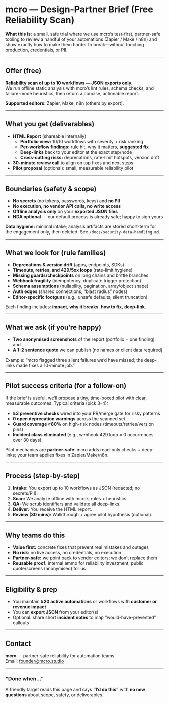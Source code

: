 # mcro — Design-Partner Brief (Free Reliability Scan)

**What this is:** a small, safe trial where we use mcro’s test-first, partner-safe tooling to review a handful of your automations (Zapier / Make / n8n) and show exactly how to make them harder to break—without touching production, credentials, or PII.

---

## Offer (free)
**Reliability scan of up to 10 workflows — JSON exports only.**  
We run offline static analysis with mcro’s lint rules, schema checks, and failure-mode heuristics, then return a concise, actionable report.

**Supported editors:** Zapier, Make, n8n (others by export).

---

## What you get (deliverables)
- **HTML Report** (shareable internally)
  - **Portfolio view:** 10/10 workflows with severity + risk ranking
  - **Per-workflow findings:** rule hit, why it matters, **suggested fix**
  - **Deep-links** back to your editor at the exact step/node
  - **Cross-cutting risks:** deprecations, rate-limit hotspots, version drift
- **30-minute review call** to align on top fixes and next steps
- **Pilot proposal** (optional): small, measurable reliability pilot

---

## Boundaries (safety & scope)
- **No secrets** (no tokens, passwords, keys) and **no PII**
- **No execution, no vendor API calls, no write access**
- **Offline analysis only** on your **exported JSON files**
- **NDA optional** — our default process is already safe; happy to sign yours

**Data hygiene:** minimal intake; analysis artifacts are stored short-term for the engagement only, then deleted. See `/docs/security-data-handling.md`.

---

## What we look for (rule families)
- **Deprecations & version drift** (apps, endpoints, SDKs)
- **Timeouts, retries, and 429/5xx loops** (rate-limit hygiene)
- **Missing guards/checkpoints** on long chains and brittle branches
- **Webhook fragility** (idempotency, duplicate trigger protection)
- **Schema assumptions** (nullability, pagination, array/object shape)
- **Auth edges** (shared connections, “blast radius” nodes)
- **Editor-specific footguns** (e.g., unsafe defaults, silent truncation)

Each finding includes: **impact**, **why it breaks**, **how to fix**, **deep-link**.

---

## What we ask (if you’re happy)
- **Two anonymised screenshots** of the report (portfolio + one finding), and
- **A 1–2 sentence quote** we can publish (no names or client data required)

Example: “mcro flagged three silent failures we’d have missed; the deep-links made fixes a 10-minute job.”

---

## Pilot success criteria (for a follow-on)
If the brief is useful, we’ll propose a tiny, time-boxed pilot with clear, measurable outcomes. Typical criteria (pick 3–4):

- **≥3 preventive checks** wired into your PR/merge gate for risky patterns  
- **0 open deprecation warnings** across the scanned set  
- **Guard coverage ≥80%** on high-risk nodes (timeouts/retries/version pins)  
- **Incident class eliminated** (e.g., webhook 429 loop = 0 occurrences over 30 days)

Pilot mechanics are **partner-safe**: mcro adds read-only checks + deep-links; your team applies fixes in Zapier/Make/n8n.

---

## Process (step-by-step)
1) **Intake:** You export up to 10 workflows as JSON (redacted; no secrets/PII).  
2) **Scan:** We analyze offline with mcro’s rules + heuristics.  
3) **QA:** We scrub identifiers and validate all deep-links.  
4) **Deliver:** You receive the HTML report.  
5) **Review (30 mins):** Walkthrough + agree pilot hypothesis (optional).

---

## Why teams do this
- **Value first:** concrete fixes that prevent real mistakes and outages  
- **No risk:** no live access, no credentials, no execution  
- **Partner-safe:** we point back to vendor editors; we don’t replace them  
- **Reusable proof:** internal ammo for reliability investment; public quote/screens (anonymised) for us

---

## Eligibility & prep
- You maintain **≥20 active automations** or workflows with **customer or revenue impact**  
- You can **export JSON** from your editor(s)  
- Optional: share short **incident notes** to map “would-have-prevented” callouts

---

## Contact
**mcro** — partner-safe reliability for automation teams  
Email: founder@mcro.studio

---

### “Done when…”
A friendly target reads this page and says **“I’d do this”** with **no new questions** about scope, safety, or deliverables.
